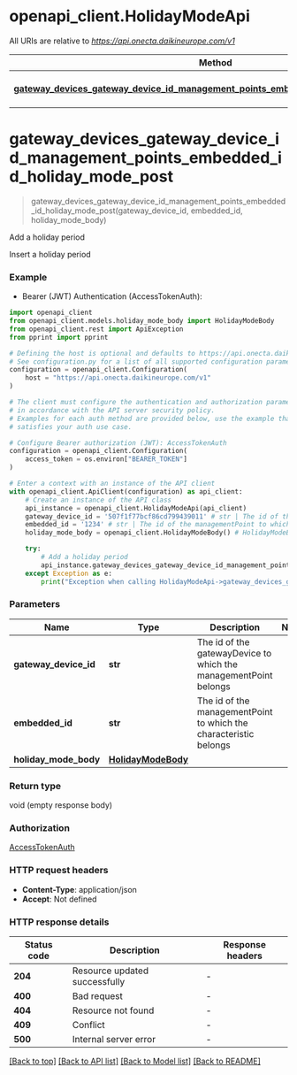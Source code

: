 # openapi_client.HolidayModeApi

All URIs are relative to *https://api.onecta.daikineurope.com/v1*

Method | HTTP request | Description
------------- | ------------- | -------------
[**gateway_devices_gateway_device_id_management_points_embedded_id_holiday_mode_post**](HolidayModeApi.md#gateway_devices_gateway_device_id_management_points_embedded_id_holiday_mode_post) | **POST** /gateway-devices/{gatewayDeviceId}/management-points/{embeddedId}/holiday-mode | Add a holiday period


# **gateway_devices_gateway_device_id_management_points_embedded_id_holiday_mode_post**
> gateway_devices_gateway_device_id_management_points_embedded_id_holiday_mode_post(gateway_device_id, embedded_id, holiday_mode_body)

Add a holiday period

Insert a holiday period

### Example

* Bearer (JWT) Authentication (AccessTokenAuth):

```python
import openapi_client
from openapi_client.models.holiday_mode_body import HolidayModeBody
from openapi_client.rest import ApiException
from pprint import pprint

# Defining the host is optional and defaults to https://api.onecta.daikineurope.com/v1
# See configuration.py for a list of all supported configuration parameters.
configuration = openapi_client.Configuration(
    host = "https://api.onecta.daikineurope.com/v1"
)

# The client must configure the authentication and authorization parameters
# in accordance with the API server security policy.
# Examples for each auth method are provided below, use the example that
# satisfies your auth use case.

# Configure Bearer authorization (JWT): AccessTokenAuth
configuration = openapi_client.Configuration(
    access_token = os.environ["BEARER_TOKEN"]
)

# Enter a context with an instance of the API client
with openapi_client.ApiClient(configuration) as api_client:
    # Create an instance of the API class
    api_instance = openapi_client.HolidayModeApi(api_client)
    gateway_device_id = '507f1f77bcf86cd799439011' # str | The id of the gatewayDevice to which the managementPoint belongs
    embedded_id = '1234' # str | The id of the managementPoint to which the characteristic belongs
    holiday_mode_body = openapi_client.HolidayModeBody() # HolidayModeBody | 

    try:
        # Add a holiday period
        api_instance.gateway_devices_gateway_device_id_management_points_embedded_id_holiday_mode_post(gateway_device_id, embedded_id, holiday_mode_body)
    except Exception as e:
        print("Exception when calling HolidayModeApi->gateway_devices_gateway_device_id_management_points_embedded_id_holiday_mode_post: %s\n" % e)
```



### Parameters


Name | Type | Description  | Notes
------------- | ------------- | ------------- | -------------
 **gateway_device_id** | **str**| The id of the gatewayDevice to which the managementPoint belongs | 
 **embedded_id** | **str**| The id of the managementPoint to which the characteristic belongs | 
 **holiday_mode_body** | [**HolidayModeBody**](HolidayModeBody.md)|  | 

### Return type

void (empty response body)

### Authorization

[AccessTokenAuth](../README.md#AccessTokenAuth)

### HTTP request headers

 - **Content-Type**: application/json
 - **Accept**: Not defined

### HTTP response details

| Status code | Description | Response headers |
|-------------|-------------|------------------|
**204** | Resource updated successfully |  -  |
**400** | Bad request |  -  |
**404** | Resource not found |  -  |
**409** | Conflict |  -  |
**500** | Internal server error |  -  |

[[Back to top]](#) [[Back to API list]](../README.md#documentation-for-api-endpoints) [[Back to Model list]](../README.md#documentation-for-models) [[Back to README]](../README.md)

